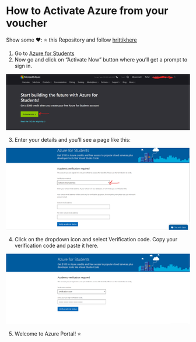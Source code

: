 # How to Activate Azure from your voucher
Show some ❤️: ⭐ this Repository and follow [hrittikhere](https://github.com/hrittikhere)


1. Go to [Azure for Students](https://azure.microsoft.com/en-us/free/students/)
2. Now go and click on “Activate Now” button where you’ll get a prompt to sign in.

![Activate Now](azure_verification/Azure1.png "Activate Now")

3. Enter your details and you’ll see a page like this:

![Enter Details](azure_verification/Azure2.png "Enter Details")

4. Click on the dropdown icon and select Verification code. Copy your verification code and paste it here.

![Enter Code](azure_verification/Azure3.png "Enter Code")

5. Welcome to Azure Portal! ⭐


